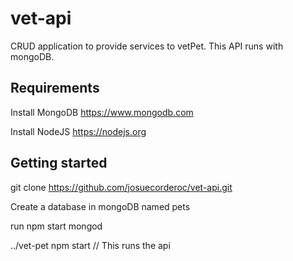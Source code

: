 # vet-api
CRUD application to provide services to vetPet. This API runs with mongoDB.

## Requirements 
Install MongoDB https://www.mongodb.com 

Install NodeJS https://nodejs.org

## Getting started
git clone https://github.com/josuecorderoc/vet-api.git

Create a database in mongoDB named pets

run npm start mongod

../vet-pet
npm start // This runs the api 




